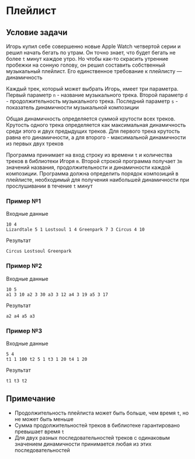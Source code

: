 # Плейлист

## Условие задачи

Игорь купил себе совершенно новые Apple Watch четвертой серии и решил начать бегать по утрам. Он точно знает, что будет бегать не более `t` минут каждое утро. Но чтобы как-то скрасить утренние пробежки на сонную голову, он решил составить собственный музыкальный плейлист. Его единственное требование к плейлисту — динамичность

Каждый трек, который может выбрать Игорь, имеет три параметра. Первый параметр `n` - название музыкального трека. Второй параметр `d` - продолжительность музыкального трека. Последний параметр `s` - показатель динамичности музыкальной композиции

Общая динамичность определяется суммой крутости всех треков. Крутость одного трека определяется как максимальная динамичность среди этого и двух предыдущих треков. Для первого трека крутость равна его динамичности, а для второго - максимальной динамичности из первых двух треков

Программа принимает на вход строку из времени `t` и количества треков в библиотеки Игоря `m`. Второй строкой программа получает `3m` значений названия, продолжительности и динамичности каждой композиции. Программа должна определить порядок композиций в плейлисте, необходимый для получения наибольшей динамичности при прослушивании в течение `t` минут

### Пример №1

Входные данные
```
10 4
Lizardtale 5 1 Lostsoul 1 4 Greenpark 7 3 Circus 4 10
```
Результат
```
Circus Lostsoul Greenpark
```

### Пример №2

Входные данные
```
10 5
a1 3 10 a2 3 30 a3 3 12 a4 3 19 a5 3 17
```
Результат
```
a2 a4 a5 a3
```

### Пример №3

Входные данные
```
5 4
t1 1 100 t2 5 1 t3 1 20 t4 1 20
```
Результат
```
t1 t3 t2
```

## Примечание 

- Продолжительность плейлиста может быть больше, чем время `t`, но не может быть меньше
- Сумма продолжительностей треков в библиотеке гарантировано превышает время `t`
- Для двух разных последовательностей треков с одинаковым значением динамичности принимается любая из этих последовательностей

